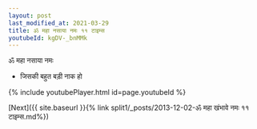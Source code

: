 ```yaml
---
layout: post
last_modified_at: 2021-03-29
title: ॐ महा नसाया नमः ११ टाइम्स
youtubeId: kgDV-_bnMMk
---
```

 
 
 ॐ महा नसाया नमः  
 
 -  जिसकी बहुत बड़ी नाक हो 
 
  
 
  
 
 
 
 
 
 


{% include youtubePlayer.html id=page.youtubeId %}
 
[Next]({{ site.baseurl }}{% link  split1/_posts/2013-12-02-ॐ महा खंभावे नमः ११ टाइम्स.md%})
 
